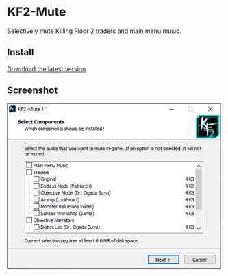 # KF2-Mute
Selectively mute Killing Floor 2 traders and main menu music.

## Install
[Download the latest version](https://github.com/Carlmundo/KF2-Mute/releases/latest)

## Screenshot
![Install screen](https://raw.githubusercontent.com/Carlmundo/KF2-Mute/master/screenshot.png)
